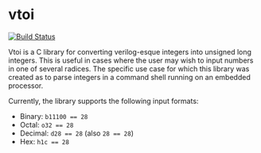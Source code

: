 # vtoi

[![Build Status](https://travis-ci.org/charlesdaniels/vtoi.svg?branch=master)](https://travis-ci.org/charlesdaniels/vtoi)

Vtoi is a C library for converting verilog-esque integers into unsigned long
integers. This is useful in cases where the user may wish to input numbers in
one of several radices. The specific use case for which this library was
created as to parse integers in a command shell running on an embedded
processor.

Currently, the library supports the following input formats:

* Binary: `b11100 == 28`
* Octal: `o32 == 28`
* Decimal: `d28 == 28` (also `28 == 28`)
* Hex: `h1c == 28`
